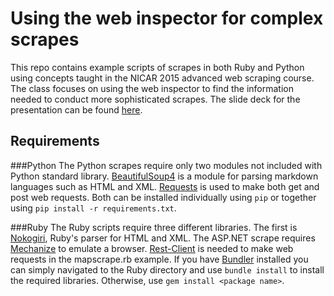 Using the web inspector for complex scrapes
===========================================

This repo contains example scripts of scrapes in both Ruby and Python using concepts taught in the NICAR 2015 advanced web scraping course. The class focuses on using the web inspector to find the information needed to conduct more sophisticated scrapes. The slide deck for the presentation can be found [here](https://docs.google.com/presentation/d/1QU5eBUWfEXIi8CmrIXaBCVx2FOAfelbUKAZmlYKhP5Y/edit?usp=sharing).

Requirements
------------

###Python
The Python scrapes require only two modules not included with Python standard library. [BeautifulSoup4](http://www.crummy.com/software/BeautifulSoup/) is a module for parsing markdown languages such as HTML and XML. [Requests](http://docs.python-requests.org/en/latest/) is used to make both get and post web requests.
Both can be installed individually using ```pip``` or together using ```pip install -r requirements.txt```. 

###Ruby
The Ruby scripts require three different libraries. The first is [Nokogiri](http://www.nokogiri.org/), Ruby's parser for HTML and XML. The ASP.NET scrape requires [Mechanize](http://www.rubydoc.info/gems/mechanize/Mechanize) to emulate a browser. [Rest-Client](http://www.rubydoc.info/gems/rest-client/1.7.3) is needed to make web requests in the mapscrape.rb example.
If you have [Bundler](http://bundler.io/) installed you can simply navigated to the Ruby directory and use ```bundle install``` to install the required libraries. Otherwise, use ```gem install <package name>```.